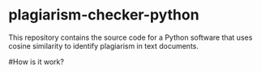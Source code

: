 # plagiarism-checker-python

This repository contains the source code for a Python software that uses cosine similarity to identify plagiarism in text documents.

#How is it work?
